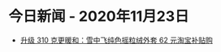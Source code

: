 # 今日新闻 - 2020年11月23日
- [升级 310 克更暖和：雪中飞纯色摇粒绒外套 62 元淘宝补贴购](https://lapin.ithome.com/html/digi/812699.htm)
